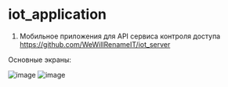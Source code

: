 # iot_application

1. Мобильное приложения для API сервиса контроля доступа https://github.com/WeWillRenameIT/iot_server

Основные экраны:

![image](https://user-images.githubusercontent.com/61075726/168488894-f48323c1-b954-4e70-a16c-c6a7054510e3.png)
![image](https://user-images.githubusercontent.com/61075726/168489035-7b3b8b40-5672-496e-ae13-ba0312c38f52.png)
